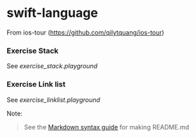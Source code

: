 # swift-language
From ios-tour (https://github.com/qilytquang/ios-tour)

### Exercise Stack
See *exercise_stack.playground*

### Exercise Link list
See *exercise_linklist.playground*

Note:

> See the [Markdown syntax guide](https://confluence.atlassian.com/bitbucketserver/markdown-syntax-guide-776639995.html)
> for making README.md
